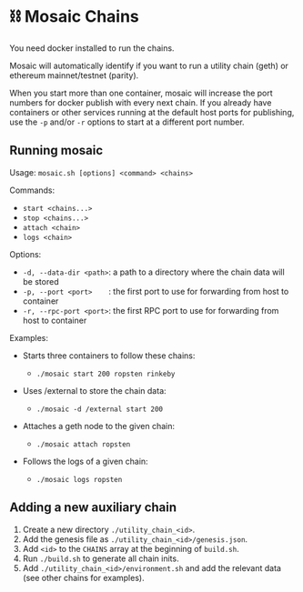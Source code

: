 # ⛓ Mosaic Chains

You need docker installed to run the chains.

Mosaic will automatically identify if you want to run a utility chain (geth) or ethereum mainnet/testnet (parity).

When you start more than one container, mosaic will increase the port numbers for docker publish with every next chain.
If you already have containers or other services running at the default host ports for publishing, use the `-p` and/or `-r` options to start at a different port number.

## Running mosaic

Usage: `mosaic.sh [options] <command> <chains>`

Commands:
* `start <chains...>`
* `stop <chains...>`
* `attach <chain>`
* `logs <chain>`

Options:
* `-d, --data-dir <path>`:  a path to a directory where the chain data will be stored
* `-p, --port <port>    `:  the first port to use for forwarding from host to container
* `-r, --rpc-port <port>`:  the first RPC port to use for forwarding from host to container

Examples:
* Starts three containers to follow these chains:
  * `./mosaic start 200 ropsten rinkeby`

* Uses /external to store the chain data:
  * `./mosaic -d /external start 200`

* Attaches a geth node to the given chain:
  * `./mosaic attach ropsten`

* Follows the logs of a given chain:
  * `./mosaic logs ropsten`

## Adding a new auxiliary chain

1. Create a new directory `./utility_chain_<id>`.
2. Add the genesis file as `./utility_chain_<id>/genesis.json`.
3. Add `<id>` to the `CHAINS` array at the beginning of `build.sh`.
4. Run `./build.sh` to generate all chain inits.
5. Add `./utility_chain_<id>/environment.sh` and add the relevant data (see other chains for examples).
